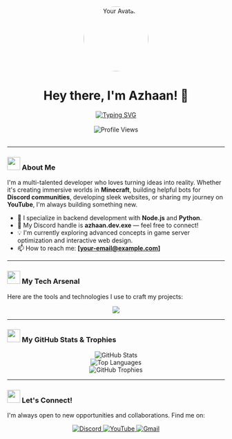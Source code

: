 <!-- Header Banner -->

<!-- Avatar and Welcome Text -->
<div align="center">
  <img src="https://github.com/Azhaan4130.png" width="150px" height="150px" style="border-radius: 50%;" alt="Your Avatar">
  <h1>Hey there, I'm Azhaan! 👋</h1>
</div>

<!-- Typing Animation -->
<div align="center">
  <a href="https://git.io/typing-svg">
    <img src="https://readme-typing-svg.demolab.com?font=Fira+Code&weight=700&size=30&pause=1000&color=F70000&center=true&vCenter=true&width=435&lines=Passionate+Developer+from+India+%F0%9F%87%AE%F0%9F%87%B3;Minecraft+Server+Expert;Discord+Bot+Creator;Full-Stack+Web+Developer;YouTube+Content+Creator" alt="Typing SVG" />
  </a>
</div>

<br>

<!-- Profile Views -->
<div align="center">
  <img src="https://komarev.com/ghpvc/?username=your-github-username&label=PROFILE+VIEWS&color=red&style=for-the-badge" alt="Profile Views"/>
</div>

<br>

---

### <img src="https://media.giphy.com/media/v1.Y2lkPTc5MGI3NjExM3N2eGRvNGV5a2E4eTR6Ynl3Z2M2czV4aG1rbzY4Nm52b2Uwemc1ZyZlcD12MV9pbnRlcm5hbF9naWZfYnlfaWQmY3Q9Zw/2IudUHdI0l53sASnsB/giphy.gif" width="30"> About Me

I'm a multi-talented developer who loves turning ideas into reality. Whether it's creating immersive worlds in **Minecraft**, building helpful bots for **Discord communities**, developing sleek websites, or sharing my journey on **YouTube**, I'm always building something new.

- 🚀 I specialize in backend development with **Node.js** and **Python**.
- 🤖 My Discord handle is **azhaan.dev.exe** — feel free to connect!
- 💡 I'm currently exploring advanced concepts in game server optimization and interactive web design.
- 📫 How to reach me: **[your-email@example.com]**

---

### <img src="https://media.giphy.com/media/v1.Y2lkPTc5MGI3NjExZDY3d3g0bmN6Nnp3a2xoNGRiaHk5bDFtNXN6Mmo1cGtxNW91bzZ2diZlcD12MV9pbnRlcm5hbF9naWZfYnlfaWQmY3Q9Zw/26tn33aiTi1jkl6H6/giphy.gif" width="30"> My Tech Arsenal

Here are the tools and technologies I use to craft my projects:

<p align="center">
  <a href="https://skillicons.dev">
    <img src="https://skillicons.dev/icons?i=python,nodejs,html,css,js,react,mongodb,mysql,git,vscode,figma,docker,postman&theme=dark&perline=7" />
  </a>
</p>

---

### <img src="https://media.giphy.com/media/v1.Y2lkPTc5MGI3NjExNXBwY2V1ZGF2cDF0b2N2MHE4d3A1bjVmbjFocDdtNm5xemU2bmI0byZlcD12MV9pbnRlcm5hbF9naWZfYnlfaWQmY3Q9Zw/3oKIPnAiaMCws8nOsE/giphy.gif" width="30"> My GitHub Stats & Trophies

<div align="center">
  <img src="https://github-readme-stats.vercel.app/api?Azhaan4130&show_icons=true&locale=en&theme=tokyonight&hide_border=true&count_private=true" alt="GitHub Stats" />
  <br>
  <img src="https://github-readme-stats.vercel.app/api/top-langs?Azhaan4130&layout=compact&locale=en&theme=tokyonight&hide_border=true" alt="Top Languages" />
  <br>
  <img src="https://github-profile-trophy.vercel.app/?Azhaan4130&theme=tokyonight&no-frame=true&no-bg=true&margin-w=4" alt="GitHub Trophies" />
</div>

---

### <img src="https://media.giphy.com/media/v1.Y2lkPTc5MGI3NjExM3BlMXM0amxlYW53dGk0c3B4djR3dWIweTJtdDNwYjAwY25mbjN1MiZlcD12MV9pbnRlcm5hbF9naWZfYnlfaWQmY3Q9Zw/3oKIPEh5Lk3o2c5mY8/giphy.gif" width="30"> Let's Connect!

I'm always open to new opportunities and collaborations. Find me on:

<p align="center">
  <a href="[https://discord.gg/avf6XH9fdW]">
    <img src="https://img.shields.io/badge/Discord-5865F2?style=for-the-badge&logo=discord&logoColor=white" alt="Discord">
  </a>
  <a href="[https://youtube.com/@lazyxdevs?si=Z3qocnzSs1rr8RPw]">
    <img src="https://img.shields.io/badge/YouTube-FF0000?style=for-the-badge&logo=youtube&logoColor=white" alt="YouTube">
  </a>
  <a href="mailto:[azhaangameing4130@gmail.com]">
    <img src="https://img.shields.io/badge/Gmail-D14836?style=for-the-badge&logo=gmail&logoColor=white" alt="Gmail">
  </a>
</p>

